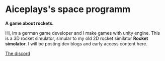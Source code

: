 # Aiceplays's space programm
<b>A game about rockets.</b>

Hi, im a german game developer and I make games with unity engine.
This is a 3D rocket simulator, simular to my old 2D rocket similator **Rocket simolator**.
I will be posting dev blogs and early access content here.




<a href="https://discord.gg/wjM6Y4Uegx">The discord</a>
